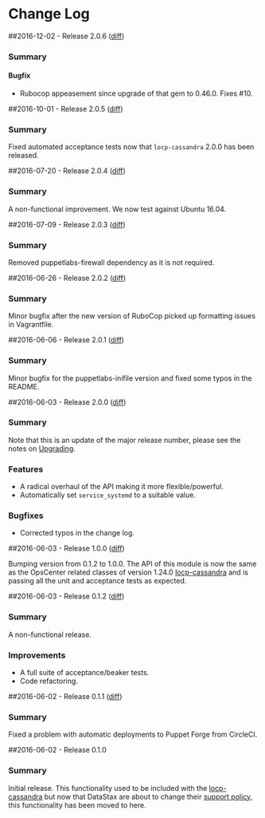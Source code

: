 # Change Log

##2016-12-02 - Release 2.0.6 ([diff](https://github.com/locp/opscenter/compare/2.0.6...2.0.6))

### Summary

#### Bugfix
* Rubocop appeasement since upgrade of that gem to 0.46.0.  Fixes #10.

##2016-10-01 - Release 2.0.5 ([diff](https://github.com/locp/opscenter/compare/2.0.4...2.0.5))

### Summary
Fixed automated acceptance tests now that `locp-cassandra` 2.0.0 has been released.

##2016-07-20 - Release 2.0.4 ([diff](https://github.com/locp/opscenter/compare/2.0.3...2.0.4))

### Summary
A non-functional improvement.  We now test against Ubuntu 16.04.

##2016-07-09 - Release 2.0.3 ([diff](https://github.com/locp/opscenter/compare/2.0.2...2.0.3))

### Summary
Removed puppetlabs-firewall dependency as it is not required.

##2016-06-26 - Release 2.0.2 ([diff](https://github.com/locp/opscenter/compare/2.0.1...2.0.2))

### Summary
Minor bugfix after the new version of RuboCop picked up formatting issues in Vagrantfile.

##2016-06-06 - Release 2.0.1 ([diff](https://github.com/locp/opscenter/compare/2.0.0...2.0.1))

### Summary
Minor bugfix for the puppetlabs-inifile version and fixed some typos in the README.

##2016-06-03 - Release 2.0.0 ([diff](https://github.com/locp/opscenter/compare/1.0.0...2.0.0))

### Summary
Note that this is an update of the major release number, please see the notes on
[Upgrading](https://forge.puppet.com/locp/opscenter#Upgrading).


### Features
* A radical overhaul of the API making it more flexible/powerful.
* Automatically set `service_systemd` to a suitable value.

### Bugfixes
* Corrected typos in the change log.

##2016-06-03 - Release 1.0.0 ([diff](https://github.com/locp/opscenter/compare/0.1.2...1.0.0))

Bumping version from 0.1.2 to 1.0.0.  The API of this module is now the same as the
OpsCenter related classes of version 1.24.0
[locp-cassandra](https://forge.puppet.com/locp/cassandra) and is passing all the unit and
acceptance tests as expected.

##2016-06-03 - Release 0.1.2 ([diff](https://github.com/locp/opscenter/compare/0.1.1...0.1.2))

### Summary

A non-functional release.

### Improvements

* A full suite of acceptance/beaker tests.
* Code refactoring.

##2016-06-02 - Release 0.1.1 ([diff](https://github.com/locp/opscenter/compare/0.1.0...0.1.1))

### Summary

Fixed a problem with automatic deployments to Puppet Forge from CircleCI.

##2016-06-02 - Release 0.1.0

### Summary

Initial release. This functionality used to be included with the
[locp-cassandra](https://forge.puppet.com/locp/cassandra)
but now that DataStax are about to change their
[support policy](http://docs.datastax.com/en/opscenter/latest/opsc/opscPolicyChanges.html),
this functionality has been moved to here.
